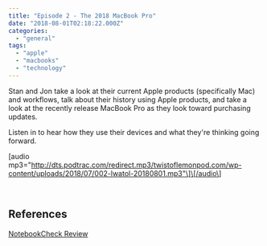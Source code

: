 ```yaml
---
title: "Episode 2 - The 2018 MacBook Pro"
date: "2018-08-01T02:18:22.000Z"
categories: 
  - "general"
tags: 
  - "apple"
  - "macbooks"
  - "technology"
---
```


Stan and Jon take a look at their current Apple products (specifically Mac) and workflows, talk about their history using Apple products, and take a look at the recently release MacBook Pro as they look toward purchasing updates.

Listen in to hear how they use their devices and what they're thinking going forward.

\[audio mp3="http://dts.podtrac.com/redirect.mp3/twistoflemonpod.com/wp-content/uploads/2018/07/002-lwatol-20180801.mp3"\]\[/audio\]

 

## References

[NotebookCheck Review](https://www.notebookcheck.net/Apple-MacBook-Pro-13-2018-Touch-Bar-i5-Laptop-Review.316648.0.html)
